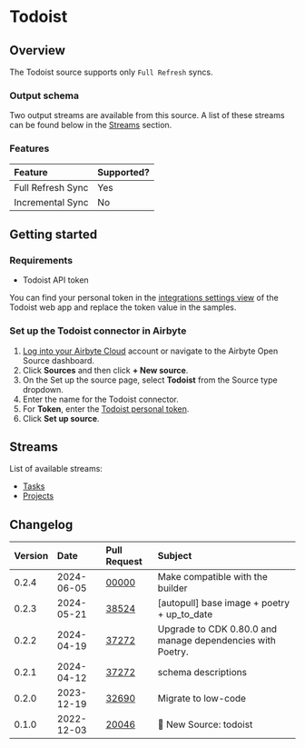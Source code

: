 # Todoist

## Overview

The Todoist source supports only `Full Refresh` syncs.

### Output schema

Two output streams are available from this source. A list of these streams can be found below in the [Streams](todoist.md#streams) section.

### Features

| Feature           | Supported? |
| :---------------- | :--------- |
| Full Refresh Sync | Yes        |
| Incremental Sync  | No         |

## Getting started

### Requirements

- Todoist API token

You can find your personal token in the [integrations settings view](https://todoist.com/prefs/integrations) of the Todoist web app and replace the token value in the samples.

### Set up the Todoist connector in Airbyte

1. [Log into your Airbyte Cloud](https://cloud.airbyte.io/workspaces) account or navigate to the Airbyte Open Source dashboard.
2. Click **Sources** and then click **+ New source**.
3. On the Set up the source page, select **Todoist** from the Source type dropdown.
4. Enter the name for the Todoist connector.
5. For **Token**, enter the [Todoist personal token](https://todoist.com/app/settings/integrations/).
6. Click **Set up source**.

## Streams

List of available streams:

- [Tasks](https://developer.todoist.com/rest/v2/#tasks)
- [Projects](https://developer.todoist.com/rest/v2/#projects)

## Changelog

| Version | Date       | Pull Request                                             | Subject                                                    |
| :------ | :--------- | :------------------------------------------------------- | :--------------------------------------------------------- |
| 0.2.4 | 2024-06-05 | [00000](https://github.com/airbytehq/airbyte/pull/00000) | Make compatible with the builder                             |
| 0.2.3 | 2024-05-21 | [38524](https://github.com/airbytehq/airbyte/pull/38524) | [autopull] base image + poetry + up_to_date |
| 0.2.2 | 2024-04-19 | [37272](https://github.com/airbytehq/airbyte/pull/37272) | Upgrade to CDK 0.80.0 and manage dependencies with Poetry. |
| 0.2.1 | 2024-04-12 | [37272](https://github.com/airbytehq/airbyte/pull/37272) | schema descriptions |
| 0.2.0 | 2023-12-19 | [32690](https://github.com/airbytehq/airbyte/pull/32690) | Migrate to low-code |
| 0.1.0 | 2022-12-03 | [20046](https://github.com/airbytehq/airbyte/pull/20046) | 🎉 New Source: todoist |
